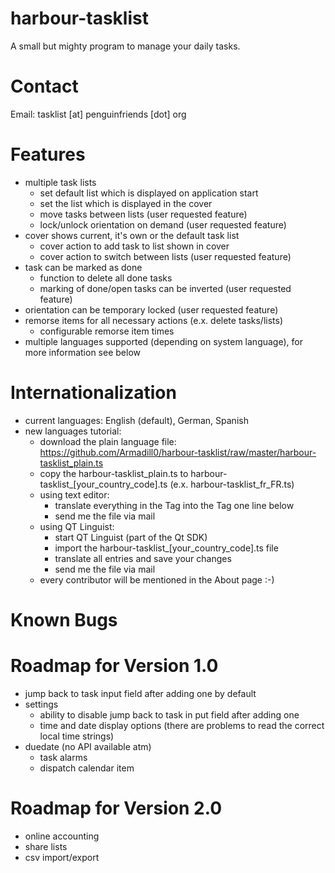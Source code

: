 harbour-tasklist
================

A small but mighty program to manage your daily tasks.

Contact
================
Email: tasklist [at] penguinfriends [dot] org

Features
================
- multiple task lists
    - set default list which is displayed on application start
    - set the list which is displayed in the cover
    - move tasks between lists (user requested feature)
    - lock/unlock orientation on demand (user requested feature)
- cover shows current, it's own or the default task list
    - cover action to add task to list shown in cover
    - cover action to switch between lists (user requested feature)
- task can be marked as done
    - function to delete all done tasks
    - marking of done/open tasks can be inverted (user requested feature)
- orientation can be temporary locked (user requested feature)
- remorse items for all necessary actions (e.x. delete tasks/lists)
    - configurable remorse item times
- multiple languages supported (depending on system language), for more information see below

Internationalization
================
- current languages: English (default), German, Spanish
- new languages tutorial:
    - download the plain language file: https://github.com/Armadill0/harbour-tasklist/raw/master/harbour-tasklist_plain.ts
    - copy the harbour-tasklist_plain.ts to harbour-tasklist_[your_country_code].ts (e.x. harbour-tasklist_fr_FR.ts)
    - using text editor:
        - translate everything in the <source></source> Tag into the <translation type="unfinished"></translation> Tag one line below
        - send me the file via mail
    - using QT Linguist:
        - start QT Linguist (part of the Qt SDK)
        - import the harbour-tasklist_[your_country_code].ts file
        - translate all entries and save your changes
        - send me the file via mail
    - every contributor will be mentioned in the About page :-)

Known Bugs
================

Roadmap for Version 1.0
================
- jump back to task input field after adding one by default
- settings
    - ability to disable jump back to task in put field after adding one
    - time and date display options (there are problems to read the correct local time strings)
- duedate (no API available atm)
    - task alarms
    - dispatch calendar item

Roadmap for Version 2.0
================
- online accounting
- share lists
- csv import/export
